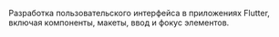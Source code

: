 Разработка пользовательского интерфейса в приложениях Flutter, включая компоненты, макеты, ввод и фокус элементов.